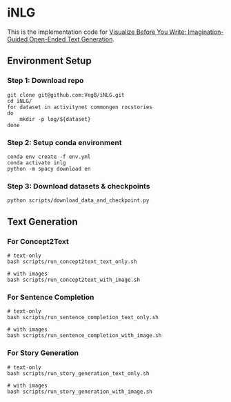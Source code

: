 # iNLG
This is the implementation code for [Visualize Before You Write: Imagination-Guided Open-Ended Text Generation](https://arxiv.org/abs/2210.03765).

## Environment Setup

### Step 1: Download repo
```
git clone git@github.com:VegB/iNLG.git
cd iNLG/
for dataset in activitynet commongen rocstories
do
    mkdir -p log/${dataset}
done
```


### Step 2: Setup conda environment
```
conda env create -f env.yml
conda activate inlg
python -m spacy download en
```


### Step 3: Download datasets & checkpoints
```
python scripts/download_data_and_checkpoint.py
```

## Text Generation

### For Concept2Text
```
# text-only
bash scripts/run_concept2text_text_only.sh

# with images
bash scripts/run_concept2text_with_image.sh
```

### For Sentence Completion
```
# text-only
bash scripts/run_sentence_completion_text_only.sh

# with images
bash scripts/run_sentence_completion_with_image.sh
```

### For Story Generation
```
# text-only
bash scripts/run_story_generation_text_only.sh

# with images
bash scripts/run_story_generation_with_image.sh
```